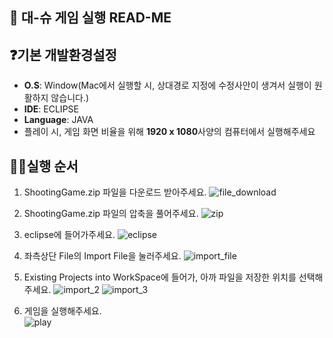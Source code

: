 ## 🙌 대-슈 게임 실행 READ-ME

## ❓기본 개발환경설정
- **O.S**: Window(Mac에서 실행할 시, 상대경로 지정에 수정사안이 생겨서 실행이 원활하지 않습니다.)  
- **IDE**: ECLIPSE
- **Language**: JAVA
- 플레이 시, 게임 화면 비율을 위해 **1920 x 1080**사양의 컴퓨터에서 실행해주세요   


## 🙋‍♀️실행 순서 
1. ShootingGame.zip 파일을 다운로드 받아주세요.
![file_download](https://github.com/chohaeminn/java_project/assets/118713922/20d0e9e5-008d-40b0-b237-565cb1c3eb74)

2. ShootingGame.zip 파일의 압축을 풀어주세요.
![zip](https://github.com/chohaeminn/java_project/assets/118713922/7dd55f9b-d486-4d6b-8ca2-038ce4345d9c)

3. eclipse에 들어가주세요.
![eclipse](https://github.com/chohaeminn/java_project/assets/118713922/93d7a7da-fca6-43b8-9ee1-1bb5cfb0b792)

4. 좌측상단 File의 Import File을 눌러주세요.
![import_file](https://github.com/chohaeminn/java_project/assets/118713922/1b7705e2-6e1d-43da-935e-bfda43c5a81b)
 
5. Existing Projects into WorkSpace에 들어가, 아까 파일을 저장한 위치를 선택해주세요.
![import_2](https://github.com/chohaeminn/java_project/assets/118713922/edc63072-23b4-4176-b073-a3a5bef07993)
![import_3](https://github.com/chohaeminn/java_project/assets/118713922/c732d930-29fc-48e6-83ce-a1451d3425b4)

6. 게임을 실행해주세요.   
![play](https://github.com/chohaeminn/java_project/assets/118713922/dd721548-2902-48b6-91b4-fd201b33c809)

